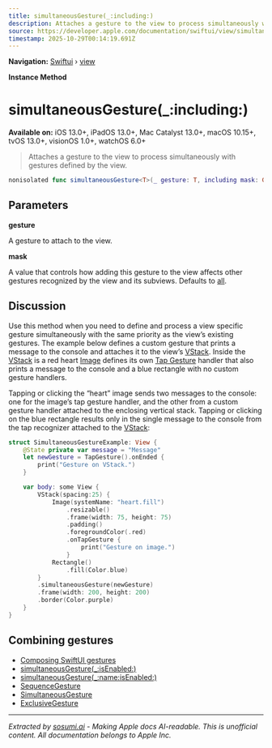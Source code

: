```yaml
---
title: simultaneousGesture(_:including:)
description: Attaches a gesture to the view to process simultaneously with gestures defined by the view.
source: https://developer.apple.com/documentation/swiftui/view/simultaneousgesture(_:including:)
timestamp: 2025-10-29T00:14:19.691Z
---
```


**Navigation:** [Swiftui](/documentation/swiftui) › [view](/documentation/swiftui/view)

**Instance Method**

# simultaneousGesture(_:including:)

**Available on:** iOS 13.0+, iPadOS 13.0+, Mac Catalyst 13.0+, macOS 10.15+, tvOS 13.0+, visionOS 1.0+, watchOS 6.0+

> Attaches a gesture to the view to process simultaneously with gestures defined by the view.

```swift
nonisolated func simultaneousGesture<T>(_ gesture: T, including mask: GestureMask = .all) -> some View where T : Gesture
```

## Parameters

**gesture**

A gesture to attach to the view.



**mask**

A value that controls how adding this gesture to the view affects other gestures recognized by the view and its subviews. Defaults to [all](/documentation/swiftui/gesturemask/all).



## Discussion

Use this method when you need to define and process  a view specific gesture simultaneously with the same priority as the view’s existing gestures. The example below defines a custom gesture that prints a message to the console and attaches it to the view’s [VStack](/documentation/swiftui/vstack). Inside the [VStack](/documentation/swiftui/vstack) is a red heart [Image](/documentation/swiftui/image) defines its own [Tap Gesture](/documentation/swiftui/tapgesture) handler that also prints a message to the console and a blue rectangle with no custom gesture handlers.

Tapping or clicking the “heart” image sends two messages to the console: one for the image’s tap gesture handler, and the other from a custom gesture handler attached to the enclosing vertical stack. Tapping or clicking on the blue rectangle results only in the single message to the console from the tap recognizer attached to the [VStack](/documentation/swiftui/vstack):

```swift
struct SimultaneousGestureExample: View {
    @State private var message = "Message"
    let newGesture = TapGesture().onEnded {
        print("Gesture on VStack.")
    }

    var body: some View {
        VStack(spacing:25) {
            Image(systemName: "heart.fill")
                .resizable()
                .frame(width: 75, height: 75)
                .padding()
                .foregroundColor(.red)
                .onTapGesture {
                    print("Gesture on image.")
                }
            Rectangle()
                .fill(Color.blue)
        }
        .simultaneousGesture(newGesture)
        .frame(width: 200, height: 200)
        .border(Color.purple)
    }
}
```

## Combining gestures

- [Composing SwiftUI gestures](/documentation/swiftui/composing-swiftui-gestures)
- [simultaneousGesture(_:isEnabled:)](/documentation/swiftui/view/simultaneousgesture(_:isenabled:))
- [simultaneousGesture(_:name:isEnabled:)](/documentation/swiftui/view/simultaneousgesture(_:name:isenabled:))
- [SequenceGesture](/documentation/swiftui/sequencegesture)
- [SimultaneousGesture](/documentation/swiftui/simultaneousgesture)
- [ExclusiveGesture](/documentation/swiftui/exclusivegesture)

---

*Extracted by [sosumi.ai](https://sosumi.ai) - Making Apple docs AI-readable.*
*This is unofficial content. All documentation belongs to Apple Inc.*

